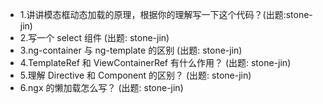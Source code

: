 -   1.讲讲模态框动态加载的原理，根据你的理解写一下这个代码？(出题:stone-jin)
-   2.写一个 select 组件 (出题: stone-jin)
-   3.ng-container 与 ng-template 的区别 (出题: stone-jin)
-   4.TemplateRef 和 ViewContainerRef 有什么作用？ (出题: stone-jin)
-   5.理解 Directive 和 Component 的区别？ (出题: stone-jin)
-   6.ngx 的懒加载怎么写？ (出题: stone-jin)

